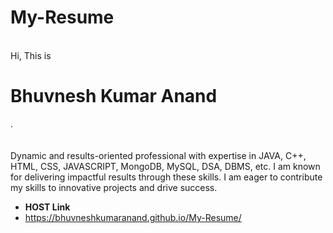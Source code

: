 # My-Resume
<br>
Hi, This is <h1>Bhuvnesh Kumar Anand</h1>.
<br><br><br>
Dynamic and results-oriented professional with expertise in JAVA, C++, HTML, CSS, JAVASCRIPT, MongoDB, MySQL, DSA, DBMS, etc. I am known for delivering impactful results through these skills. I am eager to contribute my skills to innovative projects and drive success.

- **HOST Link**
- https://bhuvneshkumaranand.github.io/My-Resume/

